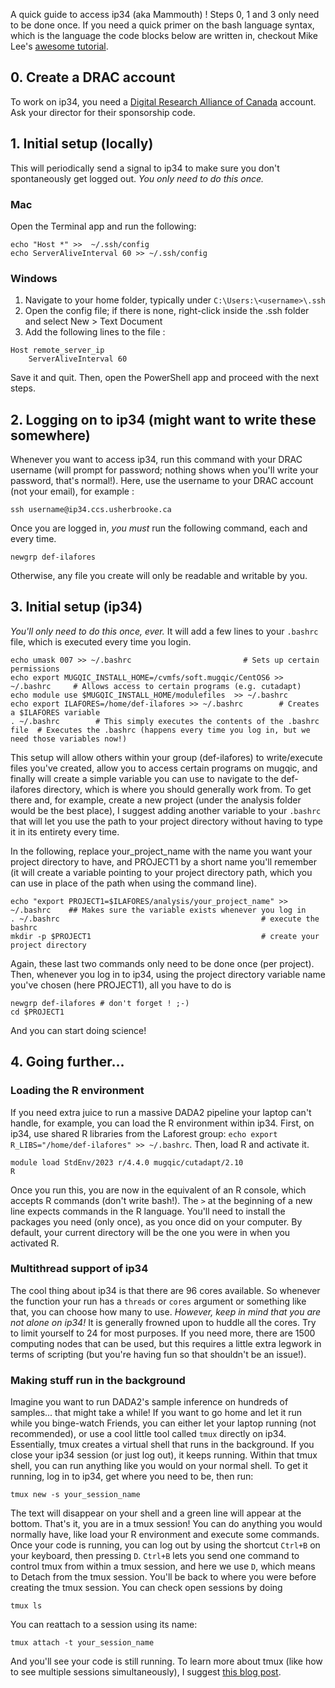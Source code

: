 A quick guide to access ip34 (aka Mammouth) ! Steps 0, 1 and 3 only need to be done once. If you need a quick primer on the bash language syntax, which is the language the code blocks below are written in, checkout Mike Lee's [awesome tutorial](https://astrobiomike.github.io/unix/unix-intro). 

## 0. Create a DRAC account
To work on ip34, you need a [Digital Research Alliance of Canada](https://ccdb.alliancecan.ca/security/login) account. Ask your director for their sponsorship code.

## 1. Initial setup (locally)
This will periodically send a signal to ip34 to make sure you don't spontaneously get logged out. _You only need to do this once._

### Mac 
Open the Terminal app and run the following: 

	echo "Host *" >>  ~/.ssh/config 
	echo ServerAliveInterval 60 >> ~/.ssh/config 

### Windows
1. Navigate to your home folder, typically under `C:\Users:\<username>\.ssh`
2. Open the config file; if there is none, right-click inside the .ssh folder and select New > Text Document
3. Add the following lines to the file :

```
Host remote_server_ip
	ServerAliveInterval 60
 ```	
Save it and quit. 
Then, open the PowerShell app and proceed with the next steps.

## 2. Logging on to ip34 (might want to write these somewhere)
Whenever you want to access ip34, run this command with your DRAC username (will prompt for password; nothing shows when you'll write your password, that's normal!). Here, use the username to your DRAC account (not your email), for example :

	ssh username@ip34.ccs.usherbrooke.ca
 
Once you are logged in, *you must* run the following command, each and every time.

	newgrp def-ilafores
	
Otherwise, any file you create will only be readable and writable by you.

## 3. Initial setup (ip34)
_You'll only need to do this once, ever._ It will add a few lines to your `.bashrc` file, which is executed every time you login. 

	echo umask 007 >> ~/.bashrc							# Sets up certain permissions
	echo export MUGQIC_INSTALL_HOME=/cvmfs/soft.mugqic/CentOS6 >> ~/.bashrc		# Allows access to certain programs (e.g. cutadapt)
	echo module use $MUGQIC_INSTALL_HOME/modulefiles  >> ~/.bashrc			
	echo export ILAFORES=/home/def-ilafores >> ~/.bashrc		# Creates a $ILAFORES variable
	. ~/.bashrc        # This simply executes the contents of the .bashrc file	# Executes the .bashrc (happens every time you log in, but we need those variables now!)
	
This setup will allow others within your group (def-ilafores) to write/execute files you've created, allow you to access certain programs on mugqic, and finally will create a simple variable you can use to navigate to the def-ilafores directory, which is where you should generally work from. To get there and, for example, create a new project (under the analysis folder would be the best place), I suggest adding another variable to your `.bashrc` that will let you use the path to your project directory without having to type it in its entirety every time.

In the following, replace your_project_name with the name you want your project directory to have, and PROJECT1 by a short name you'll remember (it will create a variable pointing to your project directory path, which you can use in place of the path when using the command line).

	echo "export PROJECT1=$ILAFORES/analysis/your_project_name" >> ~/.bashrc	## Makes sure the variable exists whenever you log in
	. ~/.bashrc                   							# execute the bashrc
	mkdir -p $PROJECT1                						# create your project directory

Again, these last two commands only need to be done once (per project). Then, whenever you log in to ip34, using the project directory variable name you've chosen (here PROJECT1), all you have to do is

	newgrp def-ilafores # don't forget ! ;-)
	cd $PROJECT1 
	
And you can start doing science!

## 4. Going further...

### Loading the R environment 

If you need extra juice to run a massive DADA2 pipeline your laptop can't handle, for example, you can load the R environment within ip34. First, on ip34, use shared R libraries from the Laforest group: `echo export R_LIBS="/home/def-ilafores" >> ~/.bashrc`. Then, load R and activate it.

	module load StdEnv/2023 r/4.4.0 mugqic/cutadapt/2.10
	R

Once you run this, you are now in the equivalent of an R console, which accepts R commands (don't write bash!). The `>` at the beginning of a new line expects commands in the R language. You'll need to install the packages you need (only once), as you once did on your computer. By default, your current directory will be the one you were in when you activated R. 

### Multithread support of ip34
The cool thing about ip34 is that there are 96 cores available. So whenever the function your run has a `threads` or `cores` argument or something like that, you can choose how many to use. *However, keep in mind that you are not alone on ip34!* It is generally frowned upon to huddle all the cores. Try to limit yourself to 24 for most purposes. If you need more, there are 1500 computing nodes that can be used, but this requires a little extra legwork in terms of scripting (but you're having fun so that shouldn't be an issue!).

### Making stuff run in the background
Imagine you want to run DADA2's sample inference on hundreds of samples... that might take a while! If you want to go home and let it run while you binge-watch Friends, you can either let your laptop running (not recommended), or use a cool little tool called `tmux` directly on ip34. Essentially, tmux creates a virtual shell that runs in the background. If you close your ip34 session (or just log out), it keeps running. Within that tmux shell, you can run anything like you would on your normal shell. To get it running, log in to ip34, get where you need to be, then run:

	tmux new -s your_session_name
	
The text will disappear on your shell and a green line will appear at the bottom. That's it, you are in a tmux session! You can do anything you would normally have, like load your R environment and execute some commands. Once your code is running, you can log out by using the shortcut `Ctrl+B` on your keyboard, then pressing `D`. `Ctrl+B` lets you send one command to control tmux from within a tmux session, and here we use `D`, which means to Detach from the tmux session. You'll be back to where you were before creating the tmux session. You can check open sessions by doing

	tmux ls
	
You can reattach to a session using its name: 

	tmux attach -t your_session_name
	
And you'll see your code is still running. To learn more about tmux (like how to see multiple sessions simultaneously), I suggest [this blog post](https://www.redhat.com/en/blog/introduction-tmux-linux).
